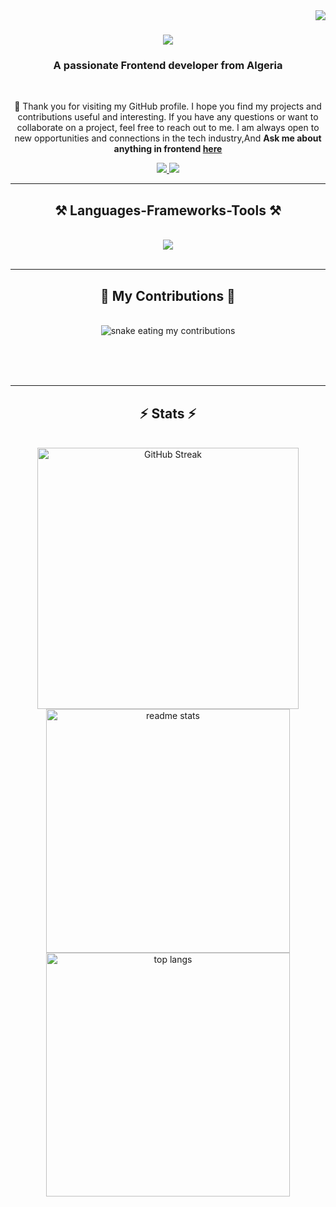 <img align="right" src="https://visitor-badge.laobi.icu/badge?page_id=Kralil-Moussaab.Kralil-Moussaab" />

<h1 align="center">
    <img src="https://readme-typing-svg.herokuapp.com/?font=Righteous&size=35&center=true&vCenter=true&width=500&height=70&duration=4000&lines=Hi+There!+👋;+I'm+Kralil+Moussaab!;" />
</h1>

<h3 align="center">A passionate Frontend developer from Algeria</h3>

<br/>

<div align="center">
 


💬 Thank you for visiting my GitHub profile. I hope you find my projects and contributions useful and interesting. If you have any questions or want to collaborate on a project, feel free to reach out to me. I am always open to new opportunities and connections in the tech industry,And **Ask me about anything in frontend [here](https://github.com/Kralil-Moussaab/)**


 </div>
 
<div align="center"> 
  <a href="mailto:pedro.sales.kralilmoussaab@gmail.com">
    <img src="https://img.shields.io/badge/Gmail-333333?style=for-the-badge&logo=gmail&logoColor=red" />
  </a>
  <a href="https://kralil-moussaab.netlify.app" target="_blank">
     <img src="https://img.shields.io/badge/Portfolio-FF5722?style=for-the-badge&logo=todoist&logoColor=white" target="_blank" />
  </a>
</div>

 <hr/>
 
<h2 align="center">⚒️ Languages-Frameworks-Tools ⚒️</h2>
<br/>
<div align="center">
    <img src="https://skillicons.dev/icons?i=c,java,html,css,javascript,react,bootstrap,tailwind,nodejs,mui,vscode,github,figma,git,r" />
</div>

<br/>
<hr/>

<div align="center">
  <h2>🐍 My Contributions 🐍</h2>
  <br>
  <img alt="snake eating my contributions" src="https://raw.githubusercontent.com/Kralil-Moussaab/Kralil-Moussaab/output/github-contribution-grid-snake.svg" />
  
  <br/><br/><br/>
</div>

<hr/>

<h2 align="center">⚡ Stats ⚡</h2>
<br>
<div align=center>
  <img width=418 src="https://streak-stats.demolab.com?user=kralil-moussaab&theme=react&border_radius=13.9" alt="GitHub Streak"/>
  <img width=390 src="https://github-readme-stats.vercel.app/api?username=kralil-moussaab&show_icons=true&theme=react" alt="readme stats" />
  <br/>
  <img width=390 align="center" src="https://github-readme-stats.vercel.app/api/top-langs/?username=kralil-moussaab&layout=compact&show_icons=true&theme=react" alt="top langs" />
</div>

